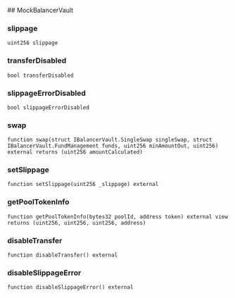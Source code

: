 ﻿﻿## MockBalancerVault


### slippage

```solidity
uint256 slippage
```

### transferDisabled

```solidity
bool transferDisabled
```

### slippageErrorDisabled

```solidity
bool slippageErrorDisabled
```

### swap

```solidity
function swap(struct IBalancerVault.SingleSwap singleSwap, struct IBalancerVault.FundManagement funds, uint256 minAmountOut, uint256) external returns (uint256 amountCalculated)
```







### setSlippage

```solidity
function setSlippage(uint256 _slippage) external
```







### getPoolTokenInfo

```solidity
function getPoolTokenInfo(bytes32 poolId, address token) external view returns (uint256, uint256, uint256, address)
```







### disableTransfer

```solidity
function disableTransfer() external
```







### disableSlippageError

```solidity
function disableSlippageError() external
```







